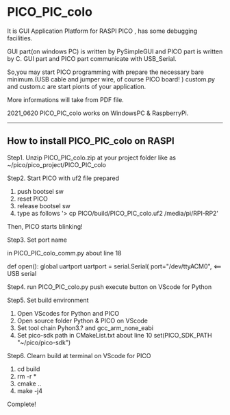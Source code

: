# PICO_PIC_colo
It is GUI Application Platform for RASPI PICO , has some debugging facilities.

GUI part(on windows PC) is written by PySimpleGUI and PICO part is written by C.
GUI part and PICO part communicate with USB_Serial.

So,you may start PICO programming with prepare the necessary bare minimum.(USB cable and jumper wire, of course PICO board! )
custom.py and custom.c are start pionts of your application.

More informations will take from PDF file.

2021_0620
PICO_PIC_colo works on WindowsPC & RaspberryPi.

-------------------------------------
How to install PICO_PIC_colo on RASPI
-------------------------------------
Step1.
Unzip PICO_PIC_colo.zip at your project folder like as ~/pico/pico_project/PICO_PIC_colo

Step2.
Start PICO with uf2 file prepared

1) push bootsel sw
2) reset PICO
3) release bootsel sw
4) type as follows
'> cp PICO/build/PICO_PIC_colo.uf2 /media/pi/RPI-RP2'

Then, PICO starts blinking!

Step3.
Set port name

in PICO_PIC_colo_comm.py
about line 18

def open():
 global uartport
 uartport = serial.Serial(
 port="/dev/ttyACM0",  <== USB serial

Step4.
run PICO_PIC_colo.py
push execute button on VScode for Python 

Step5.
Set build environment

1) Open VScodes for Python and PICO
2) Open source folder Python & PICO on VScode
3) Set tool chain Pyhon3.? and gcc_arm_none_eabi
4) Set pico-sdk path in CMakeList.txt about line 10
set(PICO_SDK_PATH "~/pico/pico-sdk")

Step6.
Clearn build at terminal on VScode for PICO

1) cd build
2) rm -r *
3) cmake ..
4) make -j4

Complete!
